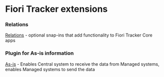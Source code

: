 # Fiori Tracker extensions

### Relations
[Relations](ft-rel.md) - optional snap-ins that add functionality to Fiori Tracker Core apps

### Plugin for As-is information
[As-is](asis.md) - Enables Central system to receive the data from Managed systems, enables Managed systems to send the data